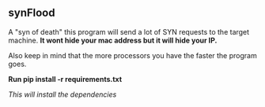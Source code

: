 ## synFlood
A "syn of death" this program will send a lot of SYN requests to the target machine. **It wont hide your mac address but it will hide your IP.**

Also keep in mind that the more processors you have the faster the program goes.

**Run pip install -r requirements.txt**

_This will install the dependencies_
